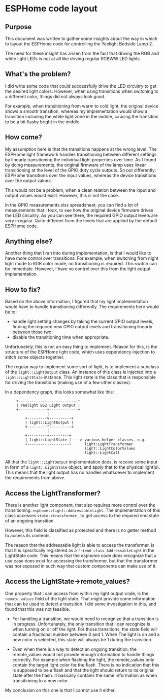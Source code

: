 # ESPHome code layout

## Purpose

This document was written to gather some insights about the way in which to
layout the ESPHome code for controlling the Yeelight Bedside Lamp 2. 

The need for these insight has arisen from the fact that driving the RGB and
white light LEDs is not at all like driving regular RGBWW LED lights.

## What's the problem?

I did write some code that could successfully drive the LED circuitry to get
the desired light colors. However, when using transitions when switching to
a different color, things did not always look good.

For example, when transitioning from warm to cold light, the original device
shows a smooth transition, whereas my implementation would show a transition
including the white light zone in the middle, causing the transition to be a
bit flashy bright in the middle.

## How come?

My assumption here is that the transitions happens at the wrong level.
The ESPHome light framework handles transitioning between different settings
by linearly transitioning the individual light properties over time. As I
found by doing measurements, the original firmware of the lamp uses linear
transitioning at the level of the GPIO duty cycle outputs. So put
differently: ESPHome transitions over the input values, whereas the device
transitions over the output values.

This would not be a problem, when a clean relation between the input and
output values would exist. However, this is not the case.

In the GPIO measurements.xlsx spreadsheet, you can find a lot of
measurements that I took, to see how the original device firmware drives the
LED circuitry. As you can see there, the required GPIO output levels are
very irregular. Quite different from the levels that are applied by the
default ESPHome code.

## Anything else?

Another thing that I ran into during implementation, is that I would like to
have more control over transitions. For example, when switching from night
light mode to RGB color mode, no transitioning is required. This switch can
be immediate. However, I have no control over this from the light output
implementation.

## How to fix?

Based on the above information, I figured that my light implementation would
have to handle transitioning differently. The requirements here would be to:

- handle light setting changes by taking the current GPIO output levels,
  finding the required new GPIO output levels and transitioning linearly
  between those two;
- disable the transitioning time when appropriate.

Unfortunately, this is not an easy thing to implement. Reason for this, is the
structure of the ESPHome light code, which uses dependency injection to stitch
some objects together.

The regular way to implement some sort of light, is to implement a subclass
of the `light::LightOutput` class. An instance of this class is injected
into a `light::LightState` instance. This light state is the class that is
responsible for driving the transitions (making use of a few other classes).

In a dependency graph, this looks somewhat like this:

```
     +---------------------------+
     | Yeelight BS2 Light Output |
     +-------------+-------------+
                   |
         +---------v----------+
         | light::LightOutput |
         +---------^----------+
                   |
         +---------+---------+
         | light::LightState |----> various helper classes, e.g.
         +-------------------+      light:LightTransformer
                                    light::LightColorValues
                                    light::LightCall

```

All that the `light::LightOutput` implementation does, is receive some input
in form of a `light::LightState` object, and apply that to the physical
light(s). This means that the light output has no handles whatsoever to
implement the requirements from above.

## Access the LightTransformer?

There is another light component, that also requires more control over the
transitioning: `esphome::light::AddressableLight`. The implementation of
this class accesses `state->transformer_` to get access to the required end
state of an ongoing transition.

However, this field is classified as protected and there is no getter method
to access its contents.

The reason that the addressable light is able to access the transformer, is
that it is specifically registered as a `friend class AddressableLight`
in the LightState code. This means that the esphome code does recognize
that a use case does exist for accessing the transformer, but that the
transformer was not exposed in such way that custom components can make use
of it.

## Access the LightState->remote_values?

One property that I can access from within my light output code, is the
`remote_values` field of the light state. That might provide some information that can be used to detect a transition.
I did some investigation in this, and found that this was not feasible.

- For handling a transition, we would need to recognize that a transition is
  in progress. Unfortunately, the only transition that I can recognize is
  when turning on or off the light. For those transitions, the state field
  will contain a fractional number between 0 and 1. When The light is on and
  a new color is selected, this state will always be 1 during the
  transition.

- Even when there is a way to detect an ongoing transition, the
  remote_values would not provide enough information to handle things
  correctly. For example when flashing the light, the remote_values only
  contain the target light color for the flash. There is no indication that
  this is supposed to be a flash and that the light should return to its
  original state after the flash. It basically contains the same information
  as when transitioning to a new color.

My conclusion on this one is that I cannot use it either.


